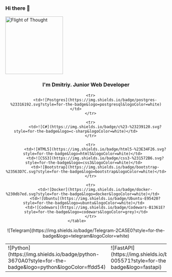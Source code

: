 ### Hi there 👋

<img src="[[https://github.com/bimka/bimka/samolet.png](https://github.com/bimka/bimka/blob/main/samolet.png)](https://github.com/bimka/bimka/blob/main/samolet.png) " alt="Flight of Thought" width="180"/>

<div id="header" align="center">
    <h3>I'm Dmitriy. Junior Web Developer</h3>
</div>

<div id="table" align="center">
    <table>
        <tr>
            <td>![Python](https://img.shields.io/badge/python-3670A0?style=for-the-badge&logo=python&logoColor=ffdd54)</td>
            <td>![FastAPI](https://img.shields.io/badge/FastAPI-005571?style=for-the-badge&logo=fastapi)</td>
            <td>![Django](https://img.shields.io/badge/django-%23092E20.svg?style=for-the-badge&logo=django&logoColor=white)</td>
        </tr>
        
        <tr>
            <td>![Postgres](https://img.shields.io/badge/postgres-%23316192.svg?style=for-the-badge&logo=postgresql&logoColor=white)</td>         
        </tr>
        
        <tr>
            <td>![C#](https://img.shields.io/badge/c%23-%23239120.svg?style=for-the-badge&logo=c-sharp&logoColor=white)</td>         
        </tr>
        
        <tr>
            <td>![HTML5](https://img.shields.io/badge/html5-%23E34F26.svg?style=for-the-badge&logo=html5&logoColor=white)</td>   
            <td>![CSS3](https://img.shields.io/badge/css3-%231572B6.svg?style=for-the-badge&logo=css3&logoColor=white)</td>  
            <td>![Bootstrap](https://img.shields.io/badge/bootstrap-%23563D7C.svg?style=for-the-badge&logo=bootstrap&logoColor=white)</td>
        </tr>
        
        <tr>
            <td>![Docker](https://img.shields.io/badge/docker-%230db7ed.svg?style=for-the-badge&logo=docker&logoColor=white)</td>   
            <td>![Ubuntu](https://img.shields.io/badge/Ubuntu-E95420?style=for-the-badge&logo=ubuntu&logoColor=white)</td>  
            <td>![Codewars](https://img.shields.io/badge/Codewars-B1361E?style=for-the-badge&logo=codewars&logoColor=grey)</td>
        </tr>
    </table>        
</div>

<div id="contacts" align="center">
    ![Telegram](https://img.shields.io/badge/Telegram-2CA5E0?style=for-the-badge&logo=telegram&logoColor=white)
</div>
    
    
<!--
**bimka/bimka** is a ✨ _special_ ✨ repository because its `README.md` (this file) appears on your GitHub profile.

Here are some ideas to get you started:

- 🔭 I’m currently working on ...
- 🌱 I’m currently learning ...
- 👯 I’m looking to collaborate on ...
- 🤔 I’m looking for help with ...
- 💬 Ask me about ...
- 📫 How to reach me: ...
- 😄 Pronouns: ...
- ⚡ Fun fact: ...
-->
